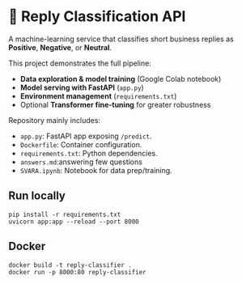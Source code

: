 # 📧 Reply Classification API
A machine-learning service that classifies short business replies as **Positive**, **Negative**, or **Neutral**.

This project demonstrates the full pipeline:
* **Data exploration & model training** (Google Colab notebook)
* **Model serving with FastAPI** (`app.py`)
* **Environment management** (`requirements.txt`)
* Optional **Transformer fine-tuning** for greater robustness

Repository mainly includes:
- `app.py`: FastAPI app exposing `/predict`.
- `Dockerfile`: Container configuration.
- `requirements.txt`: Python dependencies.
- `answers.md`:answering few questions
- `SVARA.ipynb`: Notebook for data prep/training.

## Run locally
```
pip install -r requirements.txt
uvicorn app:app --reload --port 8000
```

## Docker
```
docker build -t reply-classifier .
docker run -p 8000:80 reply-classifier
```
